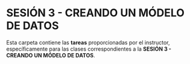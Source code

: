 # SESIÓN 3 - CREANDO UN MÓDELO DE DATOS

Esta carpeta contiene las **tareas** proporcionadas por el instructor, específicamente para las clases correspondientes a la **SESIÓN 3 - CREANDO UN MÓDELO DE DATOS**.